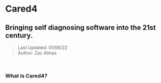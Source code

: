 # Cared4
## Bringing self diagnosing software into the 21st century.
> Last Updated: 01/06/22 </br>
> Author: Zac Almas
</br>

### What is Cared4?

